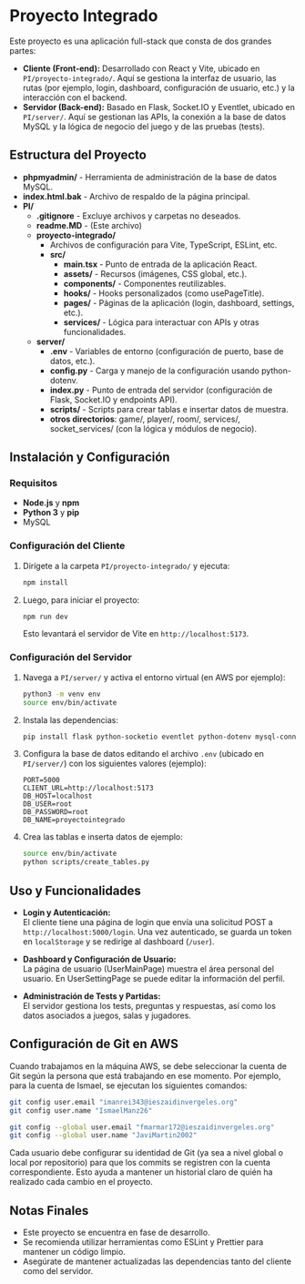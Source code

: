 # Proyecto Integrado

Este proyecto es una aplicación full-stack que consta de dos grandes partes:

- **Cliente (Front-end):** Desarrollado con React y Vite, ubicado en `PI/proyecto-integrado/`. Aquí se gestiona la interfaz de usuario, las rutas (por ejemplo, login, dashboard, configuración de usuario, etc.) y la interacción con el backend.
- **Servidor (Back-end):** Basado en Flask, Socket.IO y Eventlet, ubicado en `PI/server/`. Aquí se gestionan las APIs, la conexión a la base de datos MySQL y la lógica de negocio del juego y de las pruebas (tests).

## Estructura del Proyecto

- **phpmyadmin/** - Herramienta de administración de la base de datos MySQL.
- **index.html.bak** - Archivo de respaldo de la página principal.
- **PI/**
  - **.gitignore** - Excluye archivos y carpetas no deseados.
  - **readme.MD** - (Este archivo)
  - **proyecto-integrado/**
    - Archivos de configuración para Vite, TypeScript, ESLint, etc.
    - **src/**
      - **main.tsx** - Punto de entrada de la aplicación React.
      - **assets/** - Recursos (imágenes, CSS global, etc.).
      - **components/** - Componentes reutilizables.
      - **hooks/** - Hooks personalizados (como usePageTitle).
      - **pages/** - Páginas de la aplicación (login, dashboard, settings, etc.).
      - **services/** - Lógica para interactuar con APIs y otras funcionalidades.
  - **server/**
    - **.env** - Variables de entorno (configuración de puerto, base de datos, etc.).
    - **config.py** - Carga y manejo de la configuración usando python-dotenv.
    - **index.py** - Punto de entrada del servidor (configuración de Flask, Socket.IO y endpoints API).
    - **scripts/** - Scripts para crear tablas e insertar datos de muestra.
    - **otros directorios**: game/, player/, room/, services/, socket_services/ (con la lógica y módulos de negocio).

## Instalación y Configuración

### Requisitos

- **Node.js** y **npm**
- **Python 3** y **pip**
- MySQL

### Configuración del Cliente

1. Dirígete a la carpeta `PI/proyecto-integrado/` y ejecuta:
   ```sh
   npm install
   ```
2. Luego, para iniciar el proyecto:
   ```sh
   npm run dev
   ```
   Esto levantará el servidor de Vite en `http://localhost:5173`.

### Configuración del Servidor

1. Navega a `PI/server/` y activa el entorno virtual (en AWS por ejemplo):
   ```sh
   python3 -m venv env
   source env/bin/activate
   ```
2. Instala las dependencias:
   ```sh
   pip install flask python-socketio eventlet python-dotenv mysql-connector-python
   ```
3. Configura la base de datos editando el archivo `.env` (ubicado en `PI/server/`) con los siguientes valores (ejemplo):
   ```properties
   PORT=5000
   CLIENT_URL=http://localhost:5173
   DB_HOST=localhost
   DB_USER=root
   DB_PASSWORD=root
   DB_NAME=proyectointegrado
   ```
4. Crea las tablas e inserta datos de ejemplo:
   ```sh
   source env/bin/activate
   python scripts/create_tables.py
   ```

## Uso y Funcionalidades

- **Login y Autenticación:**  
  El cliente tiene una página de login que envía una solicitud POST a `http://localhost:5000/login`. Una vez autenticado, se guarda un token en `localStorage` y se redirige al dashboard (`/user`).

- **Dashboard y Configuración de Usuario:**  
  La página de usuario (UserMainPage) muestra el área personal del usuario. En UserSettingPage se puede editar la información del perfil.

- **Administración de Tests y Partidas:**  
  El servidor gestiona los tests, preguntas y respuestas, así como los datos asociados a juegos, salas y jugadores.

## Configuración de Git en AWS

Cuando trabajamos en la máquina AWS, se debe seleccionar la cuenta de Git según la persona que está trabajando en ese momento. Por ejemplo, para la cuenta de Ismael, se ejecutan los siguientes comandos:

```sh
git config user.email "imanrei343@ieszaidinvergeles.org"
git config user.name "IsmaelManz26"
```

```sh
git config --global user.email "fmarmar172@ieszaidinvergeles.org"
git config --global user.name "JaviMartin2002"
```

Cada usuario debe configurar su identidad de Git (ya sea a nivel global o local por repositorio) para que los commits se registren con la cuenta correspondiente. Esto ayuda a mantener un historial claro de quién ha realizado cada cambio en el proyecto.


## Notas Finales

- Este proyecto se encuentra en fase de desarrollo.
- Se recomienda utilizar herramientas como ESLint y Prettier para mantener un código limpio.
- Asegúrate de mantener actualizadas las dependencias tanto del cliente como del servidor.